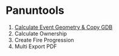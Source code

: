 # Panuntools

1) [Calculate Event Geometry & Copy GDB](https://github.com/mpanunto/Panuntools/blob/main/Docs/README_CalculateEventGeometry_CopyGDB.md)
2) Calculate Ownership
4) Create Fire Progression
5) Multi Export PDF

